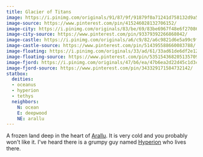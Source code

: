 ```yaml
---
title: Glacier of Titans
image: https://i.pinimg.com/originals/91/87/9f/91879f0a71241d758132d9a50cb841c2.jpg
image-source: https://www.pinterest.com/pin/415246028132706152/
image-city: https://i.pinimg.com/originals/83/be/69/83be6967f48e6f270869a9b6db04defc.jpg
image-city-source: https://www.pinterest.com/pin/93379392266868042/
image-castle: https://i.pinimg.com/originals/a6/c9/82/a6c9821d6e5a99c9f3a8318f560d1830.jpg
image-castle-source: https://www.pinterest.com/pin/514395588660083788/
image-floating: https://i.pinimg.com/originals/33/ad/61/33ad61de6df2e12f96c71253e7450028.jpg
image-floating-source: https://www.pinterest.com/pin/535154368205135709/
image-fjord: https://i.pinimg.com/originals/47/b6/ea/47b6ea2d22d45c1d3cd55000534660fc.jpg
image-fjord-source: https://www.pinterest.com/pin/343329171584732142/
statbox:
  deities:
  - oceanus
  - hyperion
  - tethys
  neighbors:
    N: ocean
    E: deepwood
    NE: arallu
---
```


A frozen land deep in the heart of [Arallu](../locales/arallu). It is very cold and you probably won't like it. I've heard there is a grumpy guy named [Hyperion](../dossiers/hyperion) who lives there.
